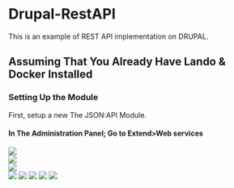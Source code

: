 # Drupal-RestAPI
This is an example of REST API implementation on DRUPAL.
<h2>Assuming That You Already Have Lando & Docker Installed</h2>


<h3>Setting Up the Module</h3>
First, setup a new The JSON:API Module.
<h4>In The Administration Panel; Go to Extend>Web services</h4>
<img src="https://user-images.githubusercontent.com/13138647/184642268-75415e6d-5421-401d-96c5-f607479d42ac.PNG">

<br>
<img src="https://user-images.githubusercontent.com/13138647/184642348-a49923e0-1e55-435a-b36a-1cd2a98c63da.PNG">
<br>


<img src="https://user-images.githubusercontent.com/13138647/184642428-edaf5cf5-21bd-4b5f-9380-86db6527e390.PNG">

<br>
<img src="https://user-images.githubusercontent.com/13138647/184642476-d7b41438-2d0d-48f1-b7b3-b2804a4024ce.PNG">
<img src="https://user-images.githubusercontent.com/13138647/184642542-bd4cdf0e-0ec3-4ff7-a9a8-d875b4b278a2.PNG">
<img src="https://user-images.githubusercontent.com/13138647/184642566-8f0ed3ae-da68-4b4a-8e21-50ad56aea8fd.PNG">
<img src="https://user-images.githubusercontent.com/13138647/184642656-3d9c190d-911c-4e95-8d2a-97fe2d93980e.PNG">
<img src="https://user-images.githubusercontent.com/13138647/184642707-07f2b3c3-f9f0-479b-ade5-e282651c5404.jpg">
